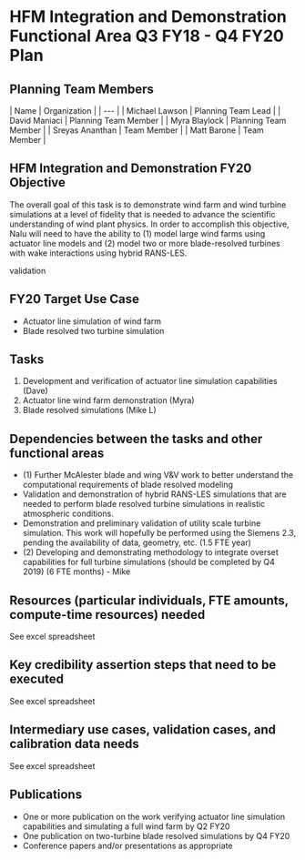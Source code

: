 # HFM Integration and Demonstration Functional Area Q3 FY18 - Q4 FY20 Plan
## Planning Team Members
| Name | Organization |
| --- |
| Michael Lawson | Planning Team Lead |
| David Maniaci | Planning Team Member |
| Myra Blaylock | Planning Team Member |
| Sreyas Ananthan | Team Member |
| Matt Barone | Team Member |

## HFM Integration and Demonstration FY20 Objective
The overall goal of this task is to demonstrate wind farm and wind turbine simulations at a level of fidelity that is needed to advance the scientific understanding of wind plant physics. In order to accomplish this objective, Nalu will need to have the ability to (1) model large wind farms using actuator line models and (2) model two or more blade-resolved turbines with wake interactions using hybrid RANS-LES.

validation

## FY20 Target Use Case
* Actuator line simulation of wind farm
* Blade resolved two turbine simulation

## Tasks
1. Development and verification of actuator line simulation capabilities (Dave)
2. Actuator line wind farm demonstration (Myra)
3. Blade resolved simulations (Mike L)

## Dependencies between the tasks and other functional areas
* (1) Further McAlester blade and wing V&V work to better understand the computational requirements of blade resolved modeling
* Validation and demonstration of hybrid RANS-LES simulations that are needed to perform blade resolved turbine simulations in realistic atmospheric conditions.
* Demonstration and preliminary validation of utility scale turbine simulation. This work will hopefully be performed using the Siemens 2.3, pending the availability of data, geometry, etc. (1.5 FTE year)
* (2) Developing and demonstrating methodology to integrate overset capabilities for full turbine simulations (should be completed by Q4 2019) (6 FTE months) - Mike

## Resources (particular individuals, FTE amounts, compute-time resources) needed
See excel spreadsheet

## Key credibility assertion steps that need to be executed
See excel spreadsheet

## Intermediary use cases, validation cases, and calibration data needs
See excel spreadsheet

## Publications
* One or more publication on the work verifying actuator line simulation capabilities and simulating a full wind farm by Q2 FY20
* One publication on two-turbine blade resolved simulations by Q4 FY20
* Conference papers and/or presentations as appropriate
